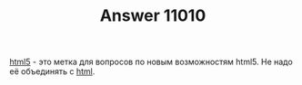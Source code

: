 ﻿---
title: "Answer 11010"
se.owner.user_id: 178988
se.owner.display_name: "Qwertiy"
se.owner.link: "https://ru.meta.stackoverflow.com/users/178988/qwertiy"
se.answer_id: 11010
se.question_id: 11008
se.post_type: answer
se.is_accepted: True
---
<p><a href="https://ru.stackoverflow.com/questions/tagged/html5" class="post-tag" title="показать вопросы с меткой [html5]" rel="tag">html5</a> - это метка для вопросов по новым возможностям html5. Не надо её объединять с <a href="https://ru.stackoverflow.com/questions/tagged/html" class="post-tag" title="показать вопросы с меткой [html]" rel="tag">html</a>.</p>
